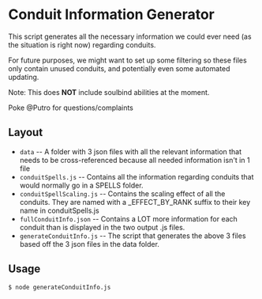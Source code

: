 # Conduit Information Generator

This script generates all the necessary information we could ever need (as the situation is right now) regarding conduits. 

For future purposes, we might want to set up some filtering so these files only contain unused conduits, and potentially even some automated updating.

Note: This does **NOT** include soulbind abilities at the moment.

Poke @Putro for questions/complaints

## Layout
- `data` -- A folder with 3 json files with all the relevant information that needs to be cross-referenced because all needed information isn't in 1 file
- `conduitSpells.js` -- Contains all the information regarding conduits that would normally go in a SPELLS folder.
- `conduitSpellScaling.js` -- Contains the scaling effect of all the conduits. They are named with a _EFFECT_BY_RANK suffix to their key name in conduitSpells.js
- `fullConduitInfo.json` -- Contains a LOT more information for each conduit than is displayed in the two output .js files.
- `generateConduitInfo.js` -- The script that generates the above 3 files based off the 3 json files in the data folder.

## Usage
```shell script
$ node generateConduitInfo.js
```
